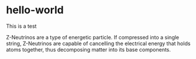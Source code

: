 # hello-world
This is a test

Z-Neutrinos are a type of energetic particle. If compressed into a single string, Z-Neutrinos are capable of cancelling the electrical energy that holds atoms together, thus decomposing matter into its base components.
